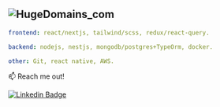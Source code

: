 ![HugeDomains_com](https://user-images.githubusercontent.com/98672345/219899429-3b4d36b3-60d2-4d8b-927f-8298b84d15d7.jpeg)
---

```yaml
frontend: react/nextjs, tailwind/scss, redux/react-query.

backend: nodejs, nestjs, mongodb/postgres+TypeOrm, docker.

other: Git, react native, AWS.
```

:mailbox: Reach me out!

[![Linkedin Badge](https://img.shields.io/badge/-@semo-0e76a8?style=flat&labelColor=0e76a8&logo=linkedin&logoColor=white)](https://www.linkedin.com/in/mohamedouallal/) 

